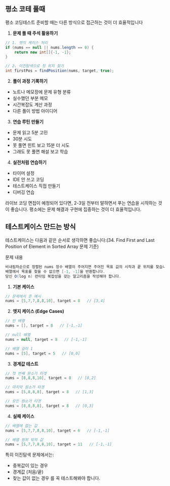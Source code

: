 ## 평소 코테 풀때 

평소 코딩테스트 준비할 때는 다른 방식으로 접근하는 것이 더 효율적입니다

1. **문제 풀 때 주석 활용하기**
```java
// 1. 엣지 케이스 처리
if (nums == null || nums.length == 0) {
    return new int[]{-1, -1};
}

// 2. 이진탐색으로 첫 위치 찾기
int firstPos = findPosition(nums, target, true);
```

2. **풀이 과정 기록하기**
- 노트나 메모장에 문제 유형 분류
- 실수했던 부분 메모
- 시간복잡도 계산 과정
- 다른 풀이 방법 아이디어

3. **연습 루틴 만들기**
- 문제 읽고 5분 고민
- 30분 시도
- 못 풀면 힌트 보고 15분 더 시도
- 그래도 못 풀면 해설 보고 학습

4. **실전처럼 연습하기**
- 타이머 설정
- IDE 안 쓰고 코딩
- 테스트케이스 직접 만들기
- 디버깅 연습

라이브 코딩 면접이 예정되어 있다면, 2-3일 전부터 말하면서 푸는 연습을 시작하는 것이 좋습니다. 평소에는 문제 해결과 구현에 집중하는 것이 더 효율적입니다.


## 테스트케이스 만드는 방식

테스트케이스는 다음과 같은 순서로 생각하면 좋습니다:(34. Find First and Last Position of Element in Sorted Array 문제 기준)


문제 내용
```java
비내림차순으로 정렬된 nums 정수 배열이 주어지면 주어진 목표 값의 시작과 끝 위치를 찾습니다.
배열에서 목표를 찾을 수 없으면 [-1, -1]을 반환합니다.
당신 O(log n) 런타임 복잡성을 갖는 알고리즘을 작성해야 합니다.
```

1. **기본 케이스**
```java
// 문제에서 준 예시
nums = [5,7,7,8,8,10], target = 8   // [3,4]
```

2. **엣지 케이스 (Edge Cases)**
```java
// 빈 배열
nums = [], target = 8   // [-1,-1]

// null 배열
nums = null, target = 8   // [-1,-1]

// 배열 길이 1
nums = [5], target = 5   // [0,0]
```

3. **경계값 테스트**
```java
// 첫 번째 원소가 타겟
nums = [8,8,8,10], target = 8   // [0,2]

// 마지막 원소가 타겟
nums = [5,8,8,8], target = 8   // [1,3]

// 모든 원소가 타겟
nums = [8,8,8,8], target = 8   // [0,3]
```

4. **실패 케이스**
```java
// 배열에 없는 값
nums = [5,7,7,8,8,10], target = 6   // [-1,-1]

// 배열 범위 밖의 값
nums = [5,7,7,8,8,10], target = 11   // [-1,-1]
```

특히 이진탐색 문제에서는:
- 중복값이 있는 경우
- 경계값 (처음/끝)
- 찾는 값이 없는 경우
  를 꼭 테스트해봐야 합니다.